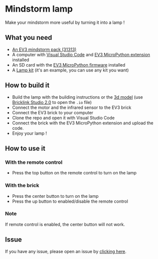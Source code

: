 # Mindstorm lamp
Make your mindstorm more useful by turning it into a lamp !

## What you need
- [An EV3 mindstorm pack (31313)](https://www.lego.com/fr-fr/product/lego-mindstorms-ev3-31313)
- A computer with [Visual Studio Code](https://code.visualstudio.com/) and [EV3 MicroPython extension](https://marketplace.visualstudio.com/items?itemName=lego-education.ev3-micropython) installed
- An SD card with the [EV3 MicroPython firmware](https://education.lego.com/en-us/support/mindstorms-ev3/python-for-ev3) installed
- A [Lamp kit](https://www.amazon.com/Extension-Hanging-Q-Plusmore-Pendant-Livingroom/dp/B07ZW13PJX/) (it's an example, you can use any kit you want)

## How to build it
- Build the lamp with the building instructions or the [3d model](https://github.com/Nonolanlan1007/mindstorm-lamp/blob/aa8e923b3ba257811f8e68e77c1d1681dd9fd782/3d%20model%20lamp.io) (use [Bricklink Studio 2.0](https://www.bricklink.com/v3/studio/download.page) to open the `.io` file)
- Connect the motor and the infrared sensor to the EV3 brick
- Connect the EV3 brick to your computer
- Clone the repo and open it with Visual Studio Code
- Connect the brick with the EV3 MicroPython extension and upload the code.
- Enjoy your lamp !

## How to use it

### With the remote control
- Press the top button on the remote control to turn on the lamp

### With the brick 
- Press the center button to turn on the lamp
- Press the up button to enabled/disable the remote control

### Note
If remote control is enabled, the center button will not work.

## Issue
If you have any issue, please open an issue by [clicking here](https://github.com/Nonolanlan1007/mindstorm-lamp/issues/new).
